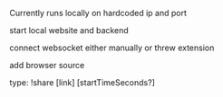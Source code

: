 Currently runs locally on hardcoded ip and port

start local website and backend

connect websocket either manually or threw extension

add browser source

type:
!share [link] [startTimeSeconds?]


